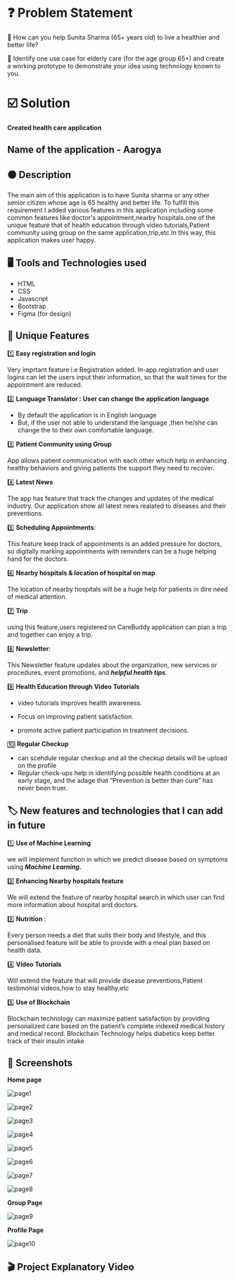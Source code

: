 
 #  ❓ Problem Statement
🔴 How can you help Sunita Sharma (65+ years
old) to live a healthier and better life?

🔴 Identify one use case for elderly care (for the age group
65+) and create a working prototype to demonstrate
your idea using technology known to you.


# ☑️ Solution 

 **Created health care application** 
## Name of the application  -  **Aarogya**

## 🟠 Description

The main aim of this application is to have  Sunita sharma or any other senior citizen whose age is 65 healthy and better life.
To fulfill this requirement I added various features in this application including some common features like doctor's appointment,nearby hospitals.one of the unique feature that of health education through video tutorials,Patient community using group on the same application,trip,etc.In this way, this application makes user happy.

## 🖥️ Tools and Technologies used 

- HTML 
- CSS
- Javascript 
- Bootstrap 
- Figma (for design)

## 🚀 Unique Features

 1️⃣ **Easy registration and login**

Very imprtant feature i.e Registration added.
In-app registration and user logins can let the users input their information, so that the wait times for the appointment are reduced.

2️⃣ **Language Translator : User can change the application language**

-  By default the application is in English language 
- But, if the user not able to understand the language ,then he/she can change the to their own comfortable language.

3️⃣ **Patient Community using Group** 

App allows patient communication with each other which help in enhancing healthy behaviors and giving patients the support they need to recover.


4️⃣ **Latest News**

The app has feature that track the changes and updates of the medical industry.
Our application show all latest news realated to diseases and their preventions.

5️⃣ **Scheduling Appointments**:

This feature keep track of appointments is an added pressure for doctors, so digitally marking appointments with reminders can be a huge helping hand for the doctors.

6️⃣ **Nearby hospitals & location of hospital on map**

The location of nearby hospitals will be a huge help for patients in dire need of medical attention.

7️⃣ **Trip** 

using this feature,users registered on CareBuddy application can plan a trip and together can enjoy a trip.

8️⃣  **Newsletter**:

This Newsletter feature updates about the organization, new services or procedures, event promotions, and ***helpful health tips***.

9️⃣ **Health Education through Video Tutorials** 

 - video tutorials improves health awareness.
 - Focus on improving patient satisfaction. 

 - promote active patient participation in treatment decisions.

🔟 **Regular Checkup**

- can scehdule regular checkup and all the checkup details will be upload on the profile
- Regular check-ups help in identifying possible health conditions at an early stage, and the adage that “Prevention is better than cure” has never been truer.



## 🏷️ New features and technologies that I can add in future

1️⃣ **Use of Machine Learning**

   we will implement function in which we predict disease based on symptoms using ***Machine Learning.***

2️⃣ **Enhancing Nearby hospitals feature** 

We will extend the feature of nearby hospital search in which user can find more information about hospital and doctors.

3️⃣ **Nutrition** : 

Every person needs a diet that suits their body and lifestyle, and this personalised feature will be able to provide with a meal plan based on health data.

4️⃣ **Video Tutorials**

  Will extend the  feature that will provide disease preventions,Patient testimonial videos,how to stay healthy,etc

5️⃣ **Use of Blockchain**

 Blockchain technology can maximize patient satisfaction by providing personalized care based on the patient’s complete indexed medical history and medical record.
 Blockchain Technology helps diabetics keep better track of their insulin intake

## 📸 Screenshots
 **Home page**
 
![page1](https://user-images.githubusercontent.com/107451256/188327590-c50612f3-807d-472d-aff7-5ae1b958309e.PNG)

![page2](https://user-images.githubusercontent.com/107451256/188327752-86248d9b-6e6e-47b3-bdab-dcd45642bf79.PNG)

![page3](https://user-images.githubusercontent.com/107451256/188327759-2279d960-8e46-4373-be3a-56786fb48026.PNG)

![page4](https://user-images.githubusercontent.com/107451256/188327783-d3c205fa-b8c2-477f-9ea0-c0458b82500c.PNG)

![page5](https://user-images.githubusercontent.com/107451256/188327806-02fe486b-202f-4e39-9ad4-bd424492c699.PNG)

![page6](https://user-images.githubusercontent.com/107451256/188327814-e0a7f793-aa8e-4698-9c1a-c02068863072.PNG)

![page7](https://user-images.githubusercontent.com/107451256/188327827-0d3f2542-e0bf-4a3b-aa28-3e626e79434d.PNG)

![page8](https://user-images.githubusercontent.com/107451256/188327838-8d281ffd-10f1-4c02-8cc7-c96e15ff5dd1.PNG)

**Group Page**

![page9](https://user-images.githubusercontent.com/107451256/188327856-3882b0c0-0af4-44e4-9e89-99b99cb627bf.PNG)

**Profile Page**

![page10](https://user-images.githubusercontent.com/107451256/188327974-6afb5b7b-8add-43db-a102-b14d2c57dc97.PNG)

## 🎬 Project Explanatory  Video



